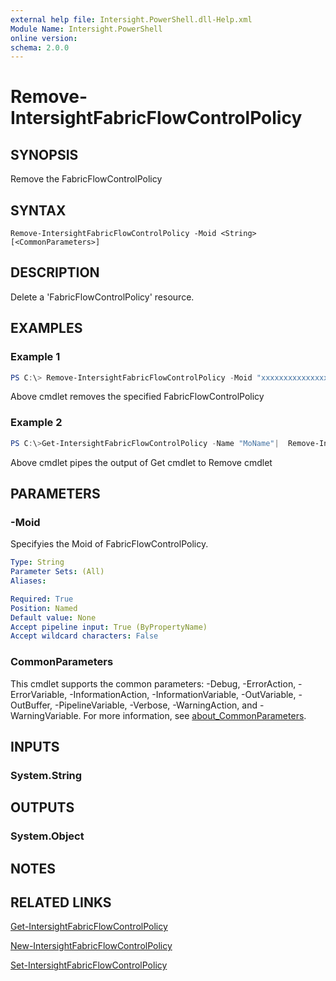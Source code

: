 ```yaml
---
external help file: Intersight.PowerShell.dll-Help.xml
Module Name: Intersight.PowerShell
online version:
schema: 2.0.0
---
```


# Remove-IntersightFabricFlowControlPolicy

## SYNOPSIS
Remove the FabricFlowControlPolicy

## SYNTAX

```
Remove-IntersightFabricFlowControlPolicy -Moid <String> [<CommonParameters>]
```

## DESCRIPTION
Delete a &apos;FabricFlowControlPolicy&apos; resource.

## EXAMPLES

### Example 1
```powershell
PS C:\> Remove-IntersightFabricFlowControlPolicy -Moid "xxxxxxxxxxxxxxxxxxxxxxxxxxx"
```
Above cmdlet removes the specified FabricFlowControlPolicy 

### Example 2
```powershell
PS C:\>Get-IntersightFabricFlowControlPolicy -Name "MoName"|  Remove-IntersightFabricFlowControlPolicy
```
Above cmdlet pipes the output of Get cmdlet to Remove cmdlet

## PARAMETERS

### -Moid
Specifyies the Moid of FabricFlowControlPolicy.

```yaml
Type: String
Parameter Sets: (All)
Aliases:

Required: True
Position: Named
Default value: None
Accept pipeline input: True (ByPropertyName)
Accept wildcard characters: False
```

### CommonParameters
This cmdlet supports the common parameters: -Debug, -ErrorAction, -ErrorVariable, -InformationAction, -InformationVariable, -OutVariable, -OutBuffer, -PipelineVariable, -Verbose, -WarningAction, and -WarningVariable. For more information, see [about_CommonParameters](http://go.microsoft.com/fwlink/?LinkID=113216).

## INPUTS

### System.String

## OUTPUTS

### System.Object
## NOTES

## RELATED LINKS

[Get-IntersightFabricFlowControlPolicy](./Get-IntersightFabricFlowControlPolicy.md)

[New-IntersightFabricFlowControlPolicy](./New-IntersightFabricFlowControlPolicy.md)

[Set-IntersightFabricFlowControlPolicy](./Set-IntersightFabricFlowControlPolicy.md)


